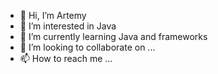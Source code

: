 - 👋 Hi, I’m Artemy
- 👀 I’m interested in Java 
- 🌱 I’m currently learning Java and frameworks 
- 💞️ I’m looking to collaborate on ...
- 📫 How to reach me ...

<!---
artrayme/artrayme is a ✨ special ✨ repository because its `README.md` (this file) appears on your GitHub profile.
You can click the Preview link to take a look at your changes.
--->
